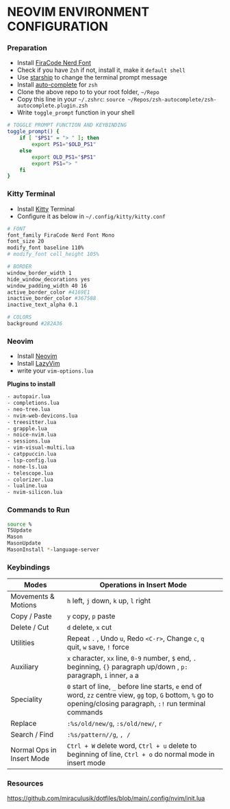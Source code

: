 # NEOVIM ENVIRONMENT CONFIGURATION

### Preparation

- Install [FiraCode Nerd Font](https://github.com/ryanoasis/nerd-fonts/releases/download/v3.1.1/FiraCode.zip)
- Check if you have `Zsh` if not, install it, make it `default shell`
- Use [starship](https://starship.rs) to change the terminal prompt message
- Install [auto-complete](https://github.com/marlonrichert/zsh-autocomplete) for `zsh`
- Clone the above repo to to your root folder, `~/Repo`
- Copy this line in your `~/.zshrc`: `source ~/Repos/zsh-autocomplete/zsh-autocomplete.plugin.zsh`
- Write `toggle_prompt` function in your shell

```bash
# TOGGLE PROMPT FUNCTION AND KEYBINDING
toggle_prompt() {
    if [ "$PS1" = "> " ]; then
        export PS1="$OLD_PS1"
    else
        export OLD_PS1="$PS1"
        export PS1="> "
    fi
}
```

### Kitty Terminal

- Install [Kitty](https://sw.kovidgoyal.net/kitty/) Terminal
- Configure it as below in `~/.config/kitty/kitty.conf`
```bash
# FONT
font_family FiraCode Nerd Font Mono
font_size 20
modify_font baseline 110%
# modify_font cell_height 105%

# BORDER
window_border_width 1
hide_window_decorations yes
window_padding_width 40 16
active_border_color #4169E1
inactive_border_color #367588
inactive_text_alpha 0.1

# COLORS
background #282A36
```

### Neovim

- Install [Neovim](https://neovim.io/)
- Install [LazyVim](https://www.lazyvim.org/)
- write your `vim-options.lua`

**Plugins to install**

```bash
- autopair.lua
- completions.lua
- neo-tree.lua
- nvim-web-devicons.lua
- treesitter.lua
- grapple.lua
- noice-nvim.lua
- sessions.lua
- vim-visual-multi.lua
- catppuccin.lua
- lsp-config.lua
- none-ls.lua
- telescope.lua
- colorizer.lua
- lualine.lua
- nvim-silicon.lua
```

### Commands to Run

```bash
source %
TSUpdate
Mason
MasonUpdate
MasonInstall *-language-server
```

### Keybindings
| Modes                        | Operations in Insert Mode                                                                                                           |
|------------------------------|---------------------------------------------------------------------------------------------------------------------------------------|
| Movements & Motions          | `h` left, `j` down, `k` up, `l` right                                                                                               |
| Copy / Paste                 | `y` copy, `p` paste                                                                                                                  |
| Delete / Cut                 | `d` delete, `x` cut                                                                                                                  |
| Utilities                    | Repeat `.` , Undo `u`, Redo `<C-r>`, Change `c`, `q` quit, `w` save, `!` force                                                        |
| Auxiliary                    | `x` character, `xx` line, `0-9` number, `$` end, `.` beginning, `{}` paragraph up/down , `p:` paragraph, `i` inner, `a` a        |
| Speciality                   | `0` start of line, `_` before line starts, `e` end of word, `zz` centre view, `gg` top, `G` bottom, `%` go to opening/closing paragraph, `:!` run terminal commands |
| Replace                      | `:%s/old/new/g`, `:s/old/new/`, `r`                                                                                                  |
| Search / Find                | `:%s/pattern//g`, `, /`                                                                                                              |
| Normal Ops in Insert Mode    | `Ctrl + W` delete word, `Ctrl + u` delete to beginning of line, `Ctrl + o` do normal mode in insert mode                             |


### Resources
https://github.com/miraculusik/dotfiles/blob/main/.config/nvim/init.lua
